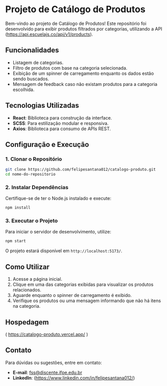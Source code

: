 # Projeto de Catálogo de Produtos

Bem-vindo ao projeto de Catálogo de Produtos! Este repositório foi desenvolvido para exibir produtos filtrados por categorias, utilizando a API (https://api.escuelajs.co/api/v1/products).

## Funcionalidades

- Listagem de categorias.
- Filtro de produtos com base na categoria selecionada.
- Exibição de um spinner de carregamento enquanto os dados estão sendo buscados.
- Mensagem de feedback caso não existam produtos para a categoria escolhida.

## Tecnologias Utilizadas

- **React**: Biblioteca para construção da interface.
- **SCSS**: Para estilização modular e responsiva.
- **Axios**: Biblioteca para consumo de APIs REST.

## Configuração e Execução

### 1. Clonar o Repositório

```bash
git clone https://github.com/felipesantana012/catalogo-produto.git
cd nome-do-repositorio
```

### 2. Instalar Dependências

Certifique-se de ter o Node.js instalado e execute:

```bash
npm install
```

### 3. Executar o Projeto

Para iniciar o servidor de desenvolvimento, utilize:

```bash
npm start
```

O projeto estará disponível em `http://localhost:5173/`.

## Como Utilizar

1. Acesse a página inicial.
2. Clique em uma das categorias exibidas para visualizar os produtos relacionados.
3. Aguarde enquanto o spinner de carregamento é exibido.
4. Verifique os produtos ou uma mensagem informando que não há itens na categoria.

## Hospedagem

( https://catalogo-produto.vercel.app/ )

## Contato

Para dúvidas ou sugestões, entre em contato:

- **E-mail**: fss@discente.ifpe.edu.br
- **LinkedIn**: (https://www.linkedin.com/in/felipesantana012/)
